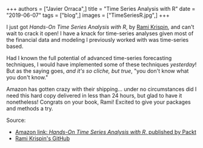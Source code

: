 +++
authors = ["Javier Orraca",]
title = "Time Series Analysis with R"
date = "2019-06-07"
tags = ["blog",]
images = ["TimeSeriesR.jpg",]
+++

I just got _Hands-On Time Series Analysis with R_, by [Rami Krispin](https://www.linkedin.com/in/rami-krispin/), and can't wait to crack it open! I have a knack for time-series analyses given most of the financial data and modeling I previously worked with was time-series based.
<!--more-->
Had I known the full potential of advanced time-series forecasting techniques, I would have implemented some of these techniques _yesterday_! But as the saying goes, _and it's so cliche, but true_, "you don't know what you don't know."

Amazon has gotten crazy with their shipping... under no circumstances did I need this hard copy delivered in less than 24 hours, but glad to have it nonetheless! Congrats on your book, Rami! Excited to give your packages and methods a try.

Source:

* [Amazon link: _Hands-On Time Series Analysis with R_, published by Packt](https://www.amazon.com/dp/1788629159/ref=cm_sw_em_r_mt_dp_U_E0V-CbDVXPF79)
* [Rami Krispin's GitHub](https://github.com/RamiKrispin)